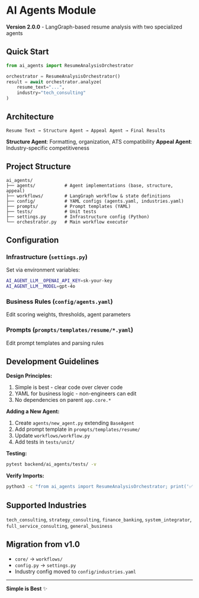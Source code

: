 # AI Agents Module

**Version 2.0.0** - LangGraph-based resume analysis with two specialized agents

## Quick Start

```python
from ai_agents import ResumeAnalysisOrchestrator

orchestrator = ResumeAnalysisOrchestrator()
result = await orchestrator.analyze(
    resume_text="...",
    industry="tech_consulting"
)
```

## Architecture

```
Resume Text → Structure Agent → Appeal Agent → Final Results
```

**Structure Agent**: Formatting, organization, ATS compatibility
**Appeal Agent**: Industry-specific competitiveness

## Project Structure

```
ai_agents/
├── agents/           # Agent implementations (base, structure, appeal)
├── workflows/        # LangGraph workflow & state definitions
├── config/           # YAML configs (agents.yaml, industries.yaml)
├── prompts/          # Prompt templates (YAML)
├── tests/            # Unit tests
├── settings.py       # Infrastructure config (Python)
└── orchestrator.py   # Main workflow executor
```

## Configuration

### Infrastructure (`settings.py`)
Set via environment variables:
```bash
AI_AGENT_LLM__OPENAI_API_KEY=sk-your-key
AI_AGENT_LLM__MODEL=gpt-4o
```

### Business Rules (`config/agents.yaml`)
Edit scoring weights, thresholds, agent parameters

### Prompts (`prompts/templates/resume/*.yaml`)
Edit prompt templates and parsing rules

## Development Guidelines

**Design Principles:**
1. Simple is best - clear code over clever code
2. YAML for business logic - non-engineers can edit
3. No dependencies on parent `app.core.*`

**Adding a New Agent:**
1. Create `agents/new_agent.py` extending `BaseAgent`
2. Add prompt template in `prompts/templates/resume/`
3. Update `workflows/workflow.py`
4. Add tests in `tests/unit/`

**Testing:**
```bash
pytest backend/ai_agents/tests/ -v
```

**Verify Imports:**
```bash
python3 -c "from ai_agents import ResumeAnalysisOrchestrator; print('✅ OK')"
```

## Supported Industries

`tech_consulting`, `strategy_consulting`, `finance_banking`, `system_integrator`, `full_service_consulting`, `general_business`

## Migration from v1.0

- `core/` → `workflows/`
- `config.py` → `settings.py`
- Industry config moved to `config/industries.yaml`

---

**Simple is Best** ✨
